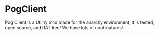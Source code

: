 # PogClient
Pog Client is a Utility mod made for the anarchy environment, it is tested, open source, and RAT free! We have lots of cool features!
